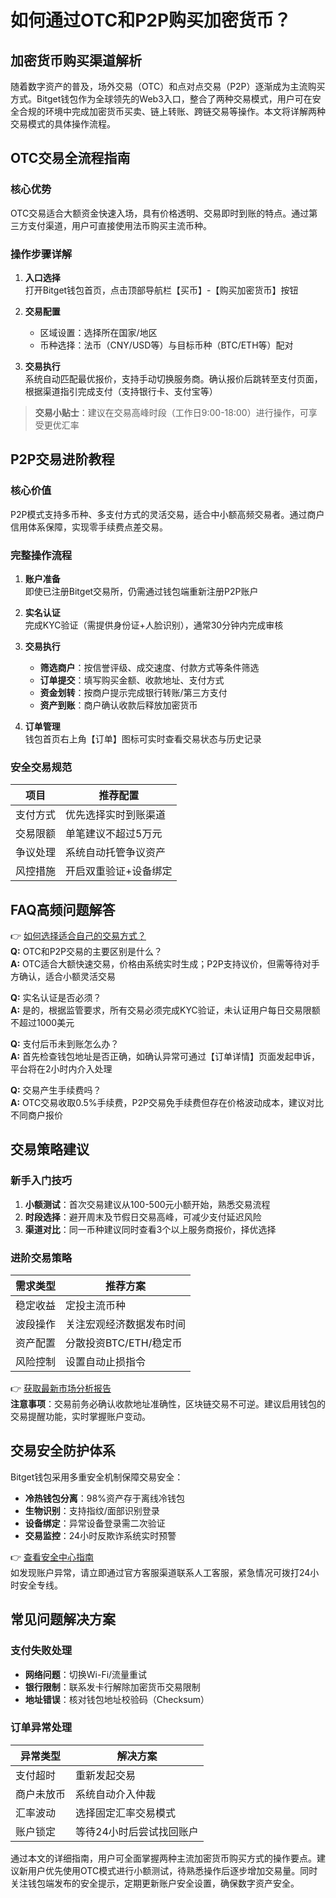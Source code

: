 # 如何通过OTC和P2P购买加密货币？

## 加密货币购买渠道解析
随着数字资产的普及，场外交易（OTC）和点对点交易（P2P）逐渐成为主流购买方式。Bitget钱包作为全球领先的Web3入口，整合了两种交易模式，用户可在安全合规的环境中完成加密货币买卖、链上转账、跨链交易等操作。本文将详解两种交易模式的具体操作流程。

## OTC交易全流程指南
### 核心优势
OTC交易适合大额资金快速入场，具有价格透明、交易即时到账的特点。通过第三方支付渠道，用户可直接使用法币购买主流币种。

### 操作步骤详解
1. **入口选择**  
   打开Bitget钱包首页，点击顶部导航栏【买币】-【购买加密货币】按钮

2. **交易配置**  
   - 区域设置：选择所在国家/地区
   - 币种选择：法币（CNY/USD等）与目标币种（BTC/ETH等）配对

3. **交易执行**  
   系统自动匹配最优报价，支持手动切换服务商。确认报价后跳转至支付页面，根据渠道指引完成支付（支持银行卡、支付宝等）

> **交易小贴士**：建议在交易高峰时段（工作日9:00-18:00）进行操作，可享受更优汇率

## P2P交易进阶教程
### 核心价值
P2P模式支持多币种、多支付方式的灵活交易，适合中小额高频交易者。通过商户信用体系保障，实现零手续费点差交易。

### 完整操作流程
1. **账户准备**  
   即使已注册Bitget交易所，仍需通过钱包端重新注册P2P账户

2. **实名认证**  
   完成KYC验证（需提供身份证+人脸识别），通常30分钟内完成审核

3. **交易执行**  
   - **筛选商户**：按信誉评级、成交速度、付款方式等条件筛选
   - **订单提交**：填写购买金额、收款地址、支付方式
   - **资金划转**：按商户提示完成银行转账/第三方支付
   - **资产到账**：商户确认收款后释放加密货币

4. **订单管理**  
   钱包首页右上角【订单】图标可实时查看交易状态与历史记录

### 安全交易规范
| 项目          | 推荐配置                |
|---------------|-------------------------|
| 支付方式      | 优先选择实时到账渠道    |
| 交易限额      | 单笔建议不超过5万元     |
| 争议处理      | 系统自动托管争议资产    |
| 风控措施      | 开启双重验证+设备绑定   |

## FAQ高频问题解答
👉 [如何选择适合自己的交易方式？](https://bit.ly/okx_welcome)  
**Q:** OTC和P2P交易的主要区别是什么？  
**A:** OTC适合大额快速交易，价格由系统实时生成；P2P支持议价，但需等待对手方确认，适合小额灵活交易

**Q:** 实名认证是否必须？  
**A:** 是的，根据监管要求，所有交易必须完成KYC验证，未认证用户每日交易限额不超过1000美元

**Q:** 支付后币未到账怎么办？  
**A:** 首先检查钱包地址是否正确，如确认异常可通过【订单详情】页面发起申诉，平台将在2小时内介入处理

**Q:** 交易产生手续费吗？  
**A:** OTC交易收取0.5%手续费，P2P交易免手续费但存在价格波动成本，建议对比不同商户报价

## 交易策略建议
### 新手入门技巧
1. **小额测试**：首次交易建议从100-500元小额开始，熟悉交易流程
2. **时段选择**：避开周末及节假日交易高峰，可减少支付延迟风险
3. **渠道对比**：同一币种建议同时查看3个以上服务商报价，择优选择

### 进阶交易策略
| 需求类型       | 推荐方案                  |
|----------------|---------------------------|
| 稳定收益       | 定投主流币种              |
| 波段操作       | 关注宏观经济数据发布时间  |
| 资产配置       | 分散投资BTC/ETH/稳定币    |
| 风险控制       | 设置自动止损指令          |

👉 [获取最新市场分析报告](https://bit.ly/okx_welcome)  
**注意事项**：交易前务必确认收款地址准确性，区块链交易不可逆。建议启用钱包的交易提醒功能，实时掌握账户变动。

## 交易安全防护体系
Bitget钱包采用多重安全机制保障交易安全：
- **冷热钱包分离**：98%资产存于离线冷钱包
- **生物识别**：支持指纹/面部识别登录
- **设备绑定**：异常设备登录需二次验证
- **交易监控**：24小时反欺诈系统实时预警

👉 [查看安全中心指南](https://bit.ly/okx_welcome)  
如发现账户异常，请立即通过官方客服渠道联系人工客服，紧急情况可拨打24小时安全专线。

## 常见问题解决方案
### 支付失败处理
- **网络问题**：切换Wi-Fi/流量重试
- **银行限制**：联系发卡行解除加密货币交易限制
- **地址错误**：核对钱包地址校验码（Checksum）

### 订单异常处理
| 异常类型       | 解决方案                |
|----------------|-------------------------|
| 支付超时       | 重新发起交易            |
| 商户未放币     | 系统自动介入仲裁        |
| 汇率波动       | 选择固定汇率交易模式    |
| 账户锁定       | 等待24小时后尝试找回账户|

通过本文的详细指南，用户可全面掌握两种主流加密货币购买方式的操作要点。建议新用户优先使用OTC模式进行小额测试，待熟悉操作后逐步增加交易量。同时关注钱包端发布的安全提示，定期更新账户安全设置，确保数字资产安全。